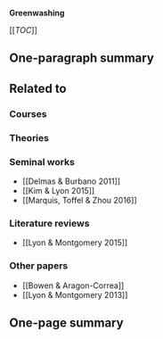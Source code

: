 **Greenwashing**

[[_TOC_]]

## One-paragraph summary

## Related to

### Courses

### Theories

### Seminal works
* [[Delmas & Burbano 2011]]
* [[Kim & Lyon 2015]]
* [[Marquis, Toffel & Zhou 2016]]

### Literature reviews
* [[Lyon & Montgomery 2015]]

### Other papers
* [[Bowen & Aragon-Correa]]
* [[Lyon & Montgomery 2013]]

## One-page summary